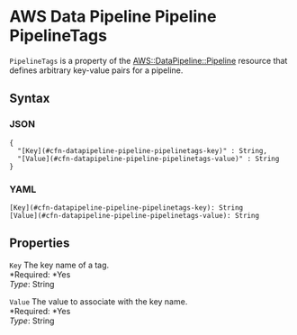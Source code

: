 # AWS Data Pipeline Pipeline PipelineTags<a name="aws-properties-datapipeline-pipeline-pipelinetags"></a>

`PipelineTags` is a property of the [AWS::DataPipeline::Pipeline](aws-resource-datapipeline-pipeline.md) resource that defines arbitrary key\-value pairs for a pipeline\.

## Syntax<a name="w3ab2c21c14d495b5"></a>

### JSON<a name="aws-properties-datapipeline-pipeline-pipelinetags-syntax.json"></a>

```
{
  "[Key](#cfn-datapipeline-pipeline-pipelinetags-key)" : String,
  "[Value](#cfn-datapipeline-pipeline-pipelinetags-value)" : String
}
```

### YAML<a name="aws-properties-datapipeline-pipeline-pipelinetags-syntax.yaml"></a>

```
[Key](#cfn-datapipeline-pipeline-pipelinetags-key): String
[Value](#cfn-datapipeline-pipeline-pipelinetags-value): String
```

## Properties<a name="w3ab2c21c14d495b7"></a>

`Key`  <a name="cfn-datapipeline-pipeline-pipelinetags-key"></a>
The key name of a tag\.  
*Required: *Yes  
*Type*: String

`Value`  <a name="cfn-datapipeline-pipeline-pipelinetags-value"></a>
The value to associate with the key name\.  
*Required: *Yes  
*Type*: String